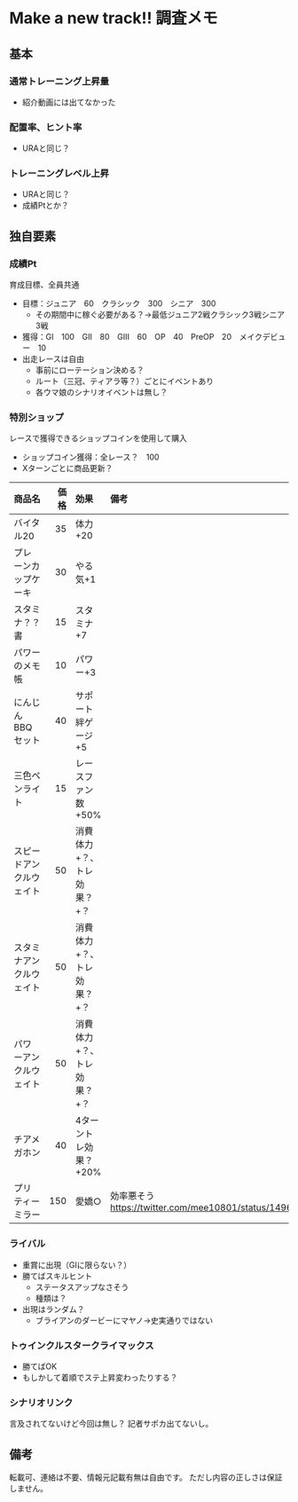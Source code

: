 # Make a new track!! 調査メモ

## 基本

### 通常トレーニング上昇量

* 紹介動画には出てなかった

### 配置率、ヒント率

* URAと同じ？

### トレーニングレベル上昇

* URAと同じ？
* 成績Ptとか？

## 独自要素

### 成績Pt

育成目標、全員共通

* 目標：ジュニア　60　クラシック　300　シニア　300
  * その期間中に稼ぐ必要がある？→最低ジュニア2戦クラシック3戦シニア3戦
* 獲得：GI　100　GII　80　GIII　60　OP　40　PreOP　20　メイクデビュー　10
* 出走レースは自由
  * 事前にローテーション決める？
  * ルート（三冠、ティアラ等？）ごとにイベントあり
  * 各ウマ娘のシナリオイベントは無し？

### 特別ショップ

レースで獲得できるショップコインを使用して購入

* ショップコイン獲得：全レース？　100
* Xターンごとに商品更新？

|商品名|価格|効果|備考|
|:---|---:|:---|:---|
|バイタル20|35|体力+20||
|プレーンカップケーキ|30|やる気+1||
|スタミナ？？書|15|スタミナ+7||
|パワーのメモ帳|10|パワー+3||
|にんじんBBQセット|40|サポート絆ゲージ+5||
|三色ペンライト|15|レースファン数+50%||
|スピードアンクルウェイト|50|消費体力+？、トレ効果？+？||
|スタミナアンクルウェイト|50|消費体力+？、トレ効果？+？||
|パワーアンクルウェイト|50|消費体力+？、トレ効果？+？||
|チアメガホン|40|4ターントレ効果？+20%||
|プリティーミラー|150|愛嬌○|効率悪そう https://twitter.com/mee10801/status/1496276982161883140 |

### ライバル

* 重賞に出現（GIに限らない？）
* 勝てばスキルヒント
  * ステータスアップなさそう
  * 種類は？
* 出現はランダム？
  * ブライアンのダービーにマヤノ→史実通りではない

### トゥインクルスタークライマックス

* 勝てばOK
* もしかして着順でステ上昇変わったりする？

### シナリオリンク

言及されてないけど今回は無し？
記者サポカ出てないし。

## 備考

転載可、連絡は不要、情報元記載有無は自由です。
ただし内容の正しさは保証しません。
